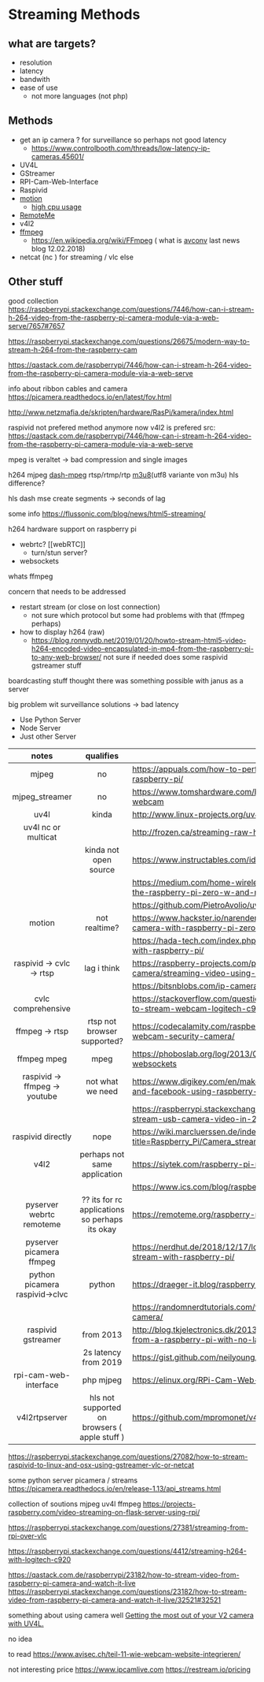 # Streaming Methods

## what are targets?
- resolution
- latency
- bandwith
- ease of use
  - not more languages (not php)

## Methods

- get an ip camera ? for surveillance so perhaps not good latency
  - https://www.controlbooth.com/threads/low-latency-ip-cameras.45601/
- UV4L
- GStreamer
- RPI-Cam-Web-Interface
- Raspivid
- [motion](https://motion-project.github.io/motion_config.html) 
  - [high cpu usage](https://chriscarey.com/blog/2017/04/30/achieving-high-frame-rate-with-a-raspberry-pi-camera-system/comment-page-1/)
- [RemoteMe](https://remoteme.org/raspberry-pi/)
- v4l2 
- [ffmpeg](https://ffmpeg.org) 
  - https://en.wikipedia.org/wiki/FFmpeg ( what is [avconv](https://libav.org/avconv.html) last news blog 12.02.2018)
- netcat (nc ) for streaming / vlc else
## Other stuff

good collection 
https://raspberrypi.stackexchange.com/questions/7446/how-can-i-stream-h-264-video-from-the-raspberry-pi-camera-module-via-a-web-serve/7657#7657

https://raspberrypi.stackexchange.com/questions/26675/modern-way-to-stream-h-264-from-the-raspberry-cam

https://qastack.com.de/raspberrypi/7446/how-can-i-stream-h-264-video-from-the-raspberry-pi-camera-module-via-a-web-serve

info about ribbon cables and camera 
https://picamera.readthedocs.io/en/latest/fov.html

http://www.netzmafia.de/skripten/hardware/RasPi/kamera/index.html

raspivid not prefered method anymore now v4l2 is prefered src: https://qastack.com.de/raspberrypi/7446/how-can-i-stream-h-264-video-from-the-raspberry-pi-camera-module-via-a-web-serve

mpeg is veraltet -> bad compression and single images 

h264 mjpeg [dash-mpeg](https://en.wikipedia.org/wiki/Dynamic_Adaptive_Streaming_over_HTTP) rtsp/rtmp/rtp [m3u8](https://qastack.com.de/raspberrypi/7446/how-can-i-stream-h-264-video-from-the-raspberry-pi-camera-module-via-a-web-serve)(utf8 variante von m3u) hls difference?

hls dash mse create segments -> seconds of lag

some info 
https://flussonic.com/blog/news/html5-streaming/


h264 hardware support on raspberry pi

- webrtc? [[webRTC]]
  - turn/stun server?
- websockets

whats ffmpeg

concern that needs to be addressed
- restart stream (or close on lost connection)
  - not sure which protocol but some had problems with that (ffmpeg perhaps)
- how to display h264 (raw)
  - https://blog.ronnyvdb.net/2019/01/20/howto-stream-html5-video-h264-encoded-video-encapsulated-in-mp4-from-the-raspberry-pi-to-any-web-browser/ not sure if needed does some raspivid gstreamer stuff

boardcasting stuff
thought there was something possible with janus as a server

big problem wit surveillance solutions -> bad latency 

- Use Python Server
- Node Server
- Just other Server

|              notes              |                   qualifies                    | source                                                                                                                     |
| :-----------------------------: | :--------------------------------------------: | -------------------------------------------------------------------------------------------------------------------------- |
|              mjpeg              |                       no                       | https://appuals.com/how-to-perform-video-streaming-using-raspberry-pi/                                                     |
|         mjpeg_streamer          |                       no                       | https://www.tomshardware.com/how-to/use-raspberry-pi-as-pc-webcam                                                          |
|              uv4l               |                     kinda                      | http://www.linux-projects.org/uv4l/                                                                                        |
|       uv4l nc or multicat       |                                                | http://frozen.ca/streaming-raw-h-264-from-a-raspberry-pi/                                                                  |
|                                 |             kinda not open source              | https://www.instructables.com/id/Raspberry-Pi-Video-Streaming/                                                             |
|                                 |                                                | https://medium.com/home-wireless/headless-streaming-video-with-the-raspberry-pi-zero-w-and-raspberry-pi-camera-38bef1968e1 |
|                                 |                                                | https://github.com/PietroAvolio/uv4l-webrtc-raspberry-pi                                                                   |
|             motion              |                 not realtime?                  | https://www.hackster.io/narender-singh/portable-video-streaming-camera-with-raspberry-pi-zero-w-dc22fd                     |
|                                 |                                                | https://hada-tech.com/index.php/2020/06/07/live-stream-usb-camera-with-raspberry-pi/                                       |
|    raspivid -> cvlc -> rtsp     |                  lag i think                   | https://raspberry-projects.com/pi/pi-hardware/raspberry-pi-camera/streaming-video-using-vlc-player                         |
|                                 |                                                | https://bitsnblobs.com/ip-camera-using-the-raspberry-pi-zero/                                                              |
|       cvlc comprehensive        |                                                | https://stackoverflow.com/questions/49846400/raspberry-pi-use-vlc-to-stream-webcam-logitech-c920-h264-video-without-tran   |
|         ffmpeg -> rtsp          |          rtsp not browser supported?           | https://codecalamity.com/raspberry-pi-hardware-accelerated-h264-webcam-security-camera/                                    |
|           ffmpeg mpeg           |                      mpeg                      | https://phoboslab.org/log/2013/09/html5-live-video-streaming-via-websockets                                                |
|  raspivid -> ffmpeg -> youtube  |                not what we need                | https://www.digikey.com/en/maker/blogs/streaming-live-to-youtube-and-facebook-using-raspberry-pi-camera                    |
|                                 |                                                | https://raspberrypi.stackexchange.com/questions/115889/best-way-to-stream-usb-camera-video-in-2020                         |
|        raspivid directly        |                      nope                      | https://wiki.marcluerssen.de/index.php?title=Raspberry_Pi/Camera_streaming                                                 |
|              v4l2               |         perhaps  not same application          | https://siytek.com/raspberry-pi-rtsp-to-home-assistant/                                                                    |
|                                 |                                                | https://www.ics.com/blog/raspberry-pi-camera-module#.VJFhbyvF-b8                                                           |
|    pyserver webrtc remoteme     | ?? its for rc applications so perhaps its okay | https://remoteme.org/raspberry-pi/                                                                                         |
|    pyserver picamera  ffmpeg    |                                                | https://nerdhut.de/2018/12/17/low-latency-and-high-fps-camera-stream-with-raspberry-pi/                                    |
| python picamera  raspivid->clvc |                     python                     | https://draeger-it.blog/raspberry-pi-camera-b01/                                                                           |
|                                 |                                                | https://randomnerdtutorials.com/video-streaming-with-raspberry-pi-camera/                                                  |
|      raspivid    gstreamer      |                   from 2013                    | http://blog.tkjelectronics.dk/2013/06/how-to-stream-video-and-audio-from-a-raspberry-pi-with-no-latency/                   |
|                                 |              2s latency from 2019              | https://gist.github.com/neilyoung/8216c6cf0c7b69e25a152fde1c022a5d                                                         |
|      rpi-cam-web-interface      |                   php  mjpeg                   | https://elinux.org/RPi-Cam-Web-Interface                                                                                   |
|          v4l2rtpserver          | hls not supported on browsers ( apple stuff )  | https://github.com/mpromonet/v4l2rtspserver                                                                                |

https://raspberrypi.stackexchange.com/questions/27082/how-to-stream-raspivid-to-linux-and-osx-using-gstreamer-vlc-or-netcat 

some python server picamera / streams
https://picamera.readthedocs.io/en/release-1.13/api_streams.html

collection of soutions mjpeg uv4l ffmpeg 
https://projects-raspberry.com/video-streaming-on-flask-server-using-rpi/

https://raspberrypi.stackexchange.com/questions/27381/streaming-from-rpi-over-vlc

https://raspberrypi.stackexchange.com/questions/4412/streaming-h264-with-logitech-c920 

https://qastack.com.de/raspberrypi/23182/how-to-stream-video-from-raspberry-pi-camera-and-watch-it-live
https://raspberrypi.stackexchange.com/questions/23182/how-to-stream-video-from-raspberry-pi-camera-and-watch-it-live/32521#32521

something about using camera well
[Getting the most out of your V2 camera with UV4L. ](https://www.raspberrypi.org/forums/viewtopic.php?t=197585)


no idea

to read
https://www.avisec.ch/teil-11-wie-webcam-website-integrieren/

not interesting
price https://www.ipcamlive.com
https://restream.io/pricing